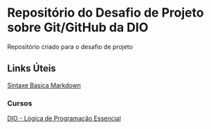 # Repositório do Desafio de Projeto sobre Git/GitHub da DIO
Repositório criado para o desafio de projeto

## Links Úteis
[Sintaxe Basica Markdown](https://www.markdownguide.org/basic-syntax/)

### Cursos
[DIO - Lógica de Programação Essencial](https://github.com/LeandroFiore/dio-desafio-github-primeiro-repositorio/tree/main/DIO%20-%20L%C3%B3gica%20de%20Programa%C3%A7%C3%A3o%20Essencial)
